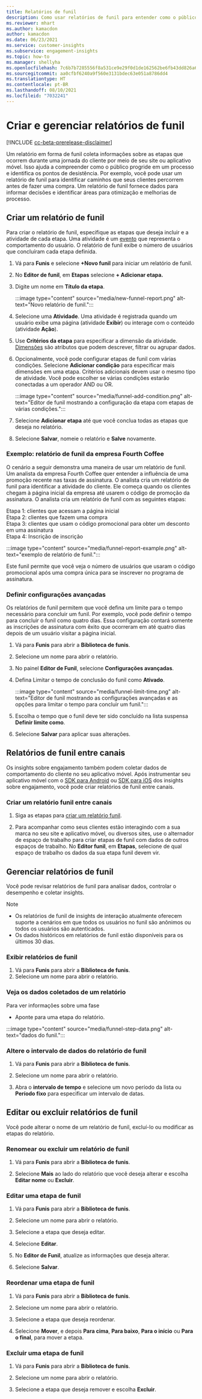```yaml
---
title: Relatórios de funil
description: Como usar relatórios de funil para entender como o público toma decisões.
ms.reviewer: mhart
ms.author: kamacdon
author: kamacdon
ms.date: 06/23/2021
ms.service: customer-insights
ms.subservice: engagement-insights
ms.topic: how-to
ms.manager: shellyha
ms.openlocfilehash: 7c6b7b7285556f8a531ce9e29f0d1de162562be6fb43dd826a65fd9e00d87b30
ms.sourcegitcommit: aa0cfbf6240a9f560e3131bdec63e051a8786dd4
ms.translationtype: HT
ms.contentlocale: pt-BR
ms.lasthandoff: 08/10/2021
ms.locfileid: "7032241"
---
```

# <a name="create-and-manage-funnel-reports"></a>Criar e gerenciar relatórios de funil

[!INCLUDE [cc-beta-prerelease-disclaimer](includes/cc-beta-prerelease-disclaimer.md)]

Um relatório em forma de funil coleta informações sobre as etapas que ocorrem durante uma jornada do cliente por meio de seu site ou aplicativo móvel. Isso ajuda a compreender como o público progride em um processo e identifica os pontos de desistência. Por exemplo, você pode usar um relatório de funil para identificar caminhos que seus clientes percorrem antes de fazer uma compra. Um relatório de funil fornece dados para informar decisões e identificar áreas para otimização e melhorias de processo.

## <a name="create-a-funnel-report"></a>Criar um relatório de funil

Para criar o relatório de funil, especifique as etapas que deseja incluir e a atividade de cada etapa. Uma atividade é um [evento](glossary.md) que representa o comportamento do usuário. O relatório de funil exibe o número de usuários que concluíram cada etapa definida. 

1. Vá para **Funis** e selecione **+Novo funil** para iniciar um relatório de funil.

1. No **Editor de funil**, em **Etapas** selecione **+ Adicionar etapa.** 

1. Digite um nome em  **Título da etapa**.

   :::image type="content" source="media/new-funnel-report.png" alt-text="Novo relatório de funil.":::

1. Selecione uma **Atividade**. Uma atividade é registrada quando um usuário exibe uma página (atividade **Exibir**) ou interage com o conteúdo (atividade **Ação**).

1. Use **Critérios da etapa** para especificar a dimensão da atividade. [Dimensões](dimensions.md) são atributos que podem descrever, filtrar ou agrupar dados.

1. Opcionalmente, você pode configurar etapas de funil com várias condições. Selecione **Adicionar condição** para especificar mais dimensões em uma etapa. Critérios adicionais devem usar o mesmo tipo de atividade. Você pode escolher se várias condições estarão conectadas a um operador AND ou OR.

   :::image type="content" source="media/funnel-add-condition.png" alt-text="Editor de funil mostrando a configuração da etapa com etapas de várias condições.":::

1. Selecione **Adicionar etapa** até que você conclua todas as etapas que deseja no relatório.

1. Selecione **Salvar**, nomeie o relatório e **Salve** novamente. 

### <a name="example-fourth-coffee-company-funnel-report"></a>Exemplo: relatório de funil da empresa Fourth Coffee

O cenário a seguir demonstra uma maneira de usar um relatório de funil. Um analista da empresa Fourth Coffee quer entender a influência de uma promoção recente nas taxas de assinatura. O analista cria um relatório de funil para identificar a atividade do cliente. Ele começa quando os clientes chegam à página inicial da empresa até usarem o código de promoção da assinatura. O analista cria um relatório de funil com as seguintes etapas:

Etapa 1: clientes que acessam a página inicial   
Etapa 2: clientes que fazem uma compra   
Etapa 3: clientes que usam o código promocional para obter um desconto em uma assinatura   
Etapa 4: Inscrição de inscrição   

:::image type="content" source="media/funnel-report-example.png" alt-text="exemplo de relatório de funil.":::
  
Este funil permite que você veja o número de usuários que usaram o código promocional após uma compra única para se inscrever no programa de assinatura.

### <a name="configure-advanced-settings"></a>Definir configurações avançadas 

Os relatórios de funil permitem que você defina um limite para o tempo necessário para concluir um funil. Por exemplo, você pode definir o tempo para concluir o funil como quatro dias. Essa configuração contará somente as inscrições de assinatura com êxito que ocorreram em até quatro dias depois de um usuário visitar a página inicial.

1. Vá para **Funis** para abrir a **Biblioteca de funis**.

1. Selecione um nome para abrir o relatório. 

1. No painel **Editor de Funil**, selecione **Configurações avançadas**. 

1. Defina Limitar o tempo de conclusão do funil como **Ativado**.

   :::image type="content" source="media/funnel-limit-time.png" alt-text="Editor de funil mostrando as configurações avançadas e as opções para limitar o tempo para concluir um funil.":::

1. Escolha o tempo que o funil deve ter sido concluído na lista suspensa **Definir limite como**.

1. Selecione **Salvar** para aplicar suas alterações.


## <a name="cross-channel-funnel-reports"></a>Relatórios de funil entre canais 

Os insights sobre engajamento também podem coletar dados de comportamento do cliente no seu aplicativo móvel. Após instrumentar seu aplicativo móvel com o [SDK para Android](get-started-android.md) ou [SDK para iOS](get-started-ios.md) dos insights sobre engajamento, você pode criar relatórios de funil entre canais. 

### <a name="create-a-cross-channel-funnel-report"></a>Criar um relatório funil entre canais 

1. Siga as etapas para [criar um relatório funil](#create-a-funnel-report).    

1. Para acompanhar como seus clientes estão interagindo com a sua marca no seu site e aplicativo móvel, ou diversos sites, use o alternador de espaço de trabalho para criar etapas de funil com dados de outros espaços de trabalho. No **Editor funil**, em **Etapas**, selecione de qual espaço de trabalho os dados da sua etapa funil devem vir.

## <a name="manage-funnel-reports"></a>Gerenciar relatórios de funil

Você pode revisar relatórios de funil para analisar dados, controlar o desempenho e coletar insights.

> [!NOTE]
> - Os relatórios de funil de insights de interação atualmente oferecem suporte a cenários em que todos os usuários no funil são anônimos ou todos os usuários são autenticados. 
> - Os dados históricos em relatórios de funil estão disponíveis para os últimos 30 dias.

### <a name="view-funnel-reports"></a>Exibir relatórios de funil

1. Vá para **Funis** para abrir a **Biblioteca de funis**.
1. Selecione um nome para abrir o relatório.    

### <a name="see-the-data-collected-for-a-report"></a>Veja os dados coletados de um relatório   

Para ver informações sobre uma fase

- Aponte para uma etapa do relatório.

:::image type="content" source="media/funnel-step-data.png" alt-text="dados do funil.":::

### <a name="change-the-date-range-for-the-funnel-report"></a>Altere o intervalo de dados do relatório de funil

1. Vá para **Funis** para abrir a **Biblioteca de funis**.

1. Selecione um nome para abrir o relatório.

1. Abra o **intervalo de tempo** e selecione um novo período da lista ou **Período fixo** para especificar um intervalo de datas.

## <a name="edit-or-delete-funnel-reports"></a>Editar ou excluir relatórios de funil

Você pode alterar o nome de um relatório de funil, excluí-lo ou modificar as etapas do relatório.

### <a name="rename-or-delete-a-funnel-report"></a>Renomear ou excluir um relatório de funil

1. Vá para **Funis** para abrir a **Biblioteca de funis**. 

1. Selecione **Mais** ao lado do relatório que você deseja alterar e escolha **Editar nome** ou **Excluir**.

### <a name="edit-a-funnel-step"></a>Editar uma etapa de funil  

1. Vá para **Funis** para abrir a **Biblioteca de funis**. 

1. Selecione um nome para abrir o relatório.

1. Selecione a etapa que deseja editar.

1. Selecione **Editar**.

1. No **Editor de Funil**, atualize as informações que deseja alterar.  

1. Selecione **Salvar**.

### <a name="reorder-a-funnel-step"></a>Reordenar uma etapa de funil

1. Vá para **Funis** para abrir a **Biblioteca de funis**. 

1. Selecione um nome para abrir o relatório.

1. Selecione a etapa que deseja reordenar.

1. Selecione **Mover**, e depois **Para cima**, **Para baixo**, **Para o início** ou **Para o final**, para mover a etapa.

### <a name="delete-a-funnel-step"></a>Excluir uma etapa de funil

1. Vá para **Funis** para abrir a **Biblioteca de funis**. 

1. Selecione um nome para abrir o relatório.

1. Selecione a etapa que deseja remover e escolha **Excluir**.

